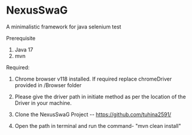 # NexusSwaG
A minimalistic framework for java selenium test

Prerequisite
1. Java 17
2. mvn


Required:

1. Chrome browser v118 installed. If required replace chromeDriver provided in /Browser folder

2. Please give the driver path in initiate method as per the location of the Driver in your machine.

3. Clone the NexusSwaG Project --  https://github.com/tuhina2591/

4. Open the path in terminal and run the command- "mvn clean install"




